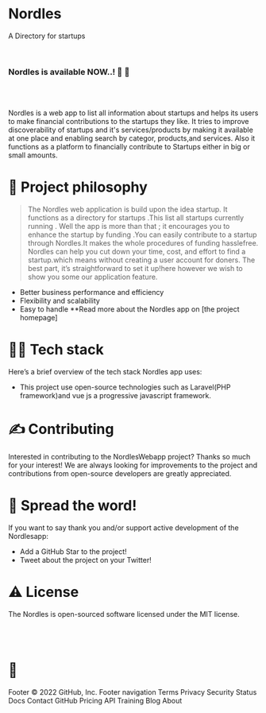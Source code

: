 # Nordles
A Directory for startups


</a>
<div>
  
</div>

<br />


<div>
  
</div>


### Nordles is available NOW..! 🥳 🚀


<br />
<div>


</div>

<br />

Nordles is a web app to list all information about startups and helps its users to make financial contributions to the startups they like. It tries to improve discoverability of startups and it's services/products by making it available at one place and enabling search by categor, products,and services. Also it functions as a platform to financially contribute to Startups either in big or small amounts. 

# 🧐 Project philosophy

> The Nordles web application is build upon the idea startup. It functions as a directory for startups .This list all startups currently running .  Well the  app is more than that ; it encourages you to enhance the startup by funding .You can easily contribute to a startup through Nordles.It makes the whole procedures of funding hasslefree.
> Nordles can help you cut down your time, cost, and effort to find a startup.which means without creating a user account for doners.
> The best part, it’s straightforward to set it up!here however we wish to show you some our application feature.


- Better business performance and efficiency
- Flexibility and scalability
- Easy to handle
**Read more about the Nordles app on [the project homepage]

# 👨‍💻 Tech stack

Here’s a brief  overview of the tech stack Nordles app uses:

-	This project use open-source technologies such as Laravel(PHP framework)and vue js a progressive javascript framework.


# ✍️ Contributing

Interested in contributing to the NordlesWebapp project? Thanks so much for your interest! We are always looking for improvements to the project and contributions from open-source developers are greatly appreciated.


# 🌟 Spread the word!

If you want to say thank you and/or support active development of the Nordlesapp:

- Add a GitHub Star to the project!
- Tweet about the project on your Twitter!
  


# ⚠️ License

The Nordles is open-sourced software licensed under the MIT license.

<br />


<br />

# 💛


Footer
© 2022 GitHub, Inc.
Footer navigation
Terms
Privacy
Security
Status
Docs
Contact GitHub
Pricing
API
Training
Blog
About

